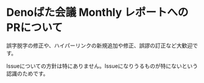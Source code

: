 # Denoばた会議 Monthly レポートへのPRについて
誤字脱字の修正や、ハイパーリンクの新規追加や修正、誤謬の訂正など大歓迎です。

Issueについての方針は特にありません。Issueになりうるものが特にないという認識のためです。
